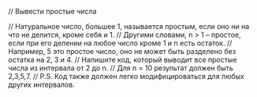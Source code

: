 // Вывести простые числа

// Натуральное число, большее 1, называется простым, если оно ни на что не делится, кроме себя и 1.
// Другими словами, n > 1 – простое, если при его делении на любое число кроме 1 и n есть остаток.
// Например, 5 это простое число, оно не может быть разделено без остатка на 2, 3 и 4.
// Напишите код, который выводит все простые числа из интервала от 2 до n.
// Для n = 10 результат должен быть 2,3,5,7.
// P.S. Код также должен легко модифицироваться для любых других интервалов.
